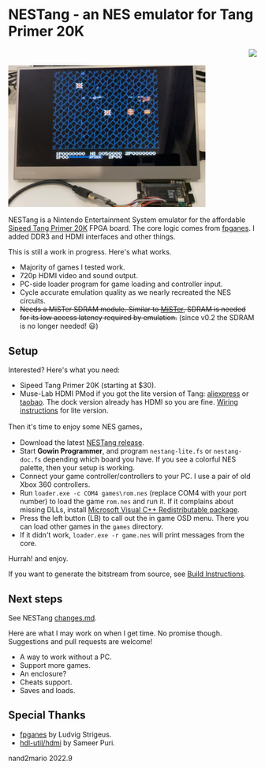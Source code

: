 # NESTang - an NES emulator for Tang Primer 20K

<p align="right">
  <a title="Releases" href="https://github.com/nand2mario/nestang/releases"><img src="https://img.shields.io/github/commits-since/nand2mario/nestang/latest.svg?longCache=true&style=flat-square&logo=git&logoColor=fff"></a>
</p>

<img src="doc/images/setup.jpg" width=400>

NESTang is a Nintendo Entertainment System emulator for the affordable [Sipeed Tang Primer 20K](https://wiki.sipeed.com/hardware/en/tang/tang-primer-20k/primer-20k.html) FPGA board. The core logic comes from [fpganes](https://github.com/strigeus/fpganes). I added DDR3 and HDMI interfaces and other things.

This is still a work in progress. Here's what works.

* Majority of games I tested work.
* 720p HDMI video and sound output.
* PC-side loader program for game loading and controller input.
* Cycle accurate emulation quality as we nearly recreated the NES circuits.
* ~~Needs a MiSTer SDRAM module. Similar to [MiSTer](https://misterfpga.org/), SDRAM is needed for its low access latency required by emulation.~~ (since v0.2 the SDRAM is no longer needed! :smiley:)

## Setup

Interested? Here's what you need:

* Sipeed Tang Primer 20K (starting at $30).
* Muse-Lab HDMI PMod if you got the lite version of Tang: [aliexpress](https://www.aliexpress.com/item/3256804122775243.html) or [taobao](https://item.taobao.com/item.htm?id=671021594308). The dock version already has HDMI so you are fine. [Wiring instructions](doc/wiring.md) for lite version.

Then it's time to enjoy some NES games，
* Download the latest [NESTang release](https://github.com/nand2mario/nestang/releases/).
* Start **Gowin Programmer**, and program `nestang-lite.fs` or `nestang-doc.fs` depending which board you have. If you see a colorful NES palette, then your setup is working. 
* Connect your game controller/controllers to your PC. I use a pair of old Xbox 360 controllers.
* Run `loader.exe -c COM4 games\rom.nes` (replace COM4 with your port number) to load the game `rom.nes` and run it. If it complains about missing DLLs, install [Microsoft Visual C++ Redistributable package](https://aka.ms/vs/17/release/vc_redist.x64.exe).
* Press the left button (LB) to call out the in game OSD menu. There you can load other games in the `games` directory.
* If it didn't work, `loader.exe -r game.nes` will print messages from the core.

Hurrah! and enjoy.

If you want to generate the bitstream from source, see [Build Instructions](doc/build.md).

## Next steps

See NESTang [changes.md](CHANGES.md).

Here are what I may work on when I get time. No promise though. Suggestions and pull requests are welcome!
* A way to work without a PC.
* Support more games.
* An enclosure?
* Cheats support.
* Saves and loads.

## Special Thanks

* [fpganes](https://github.com/strigeus/fpganes) by Ludvig Strigeus.
* [hdl-util/hdmi](https://github.com/hdl-util/hdmi) by Sameer Puri.

nand2mario
2022.9
